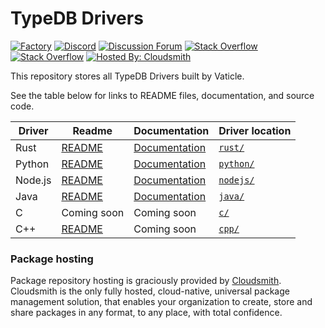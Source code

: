 # TypeDB Drivers

[![Factory](https://factory.vaticle.com/api/status/vaticle/typedb-driver/badge.svg)](https://factory.vaticle.com/vaticle/typedb-driver)
[![Discord](https://img.shields.io/discord/665254494820368395?color=7389D8&label=chat&logo=discord&logoColor=ffffff)](https://vaticle.com/discord)
[![Discussion Forum](https://img.shields.io/discourse/https/forum.typedb.com/topics.svg)](https://forum.typedb.com)
[![Stack Overflow](https://img.shields.io/badge/stackoverflow-typedb-796de3.svg)](https://stackoverflow.com/questions/tagged/typedb)
[![Stack Overflow](https://img.shields.io/badge/stackoverflow-typeql-3dce8c.svg)](https://stackoverflow.com/questions/tagged/typeql)
[![Hosted By: Cloudsmith](https://img.shields.io/badge/OSS%20hosting%20by-cloudsmith-blue?logo=cloudsmith&style=flat)](https://cloudsmith.com)

This repository stores all TypeDB Drivers built by Vaticle.

See the table below for links to README files, documentation, and source code.

| Driver  | Readme | Documentation                                                                 | Driver location                                                               |
|---------|--------|-------------------------------------------------------------------------------|-------------------------------------------------------------------------------|
| Rust | [README](https://github.com/vaticle/typedb-driver/tree/development/rust/README.md) | [Documentation](https://typedb.com/docs/clients/rust-driver)       | [`rust/`](https://github.com/vaticle/typedb-driver/tree/development/rust)     |
| Python | [README](https://github.com/vaticle/typedb-driver/tree/development/python/README.md) | [Documentation](https://typedb.com/docs/clients/python-driver)   | [`python/`](https://github.com/vaticle/typedb-driver/tree/development/python) |
| Node.js | [README](https://github.com/vaticle/typedb-driver/tree/development/nodejs/README.md) | [Documentation](https://typedb.com/docs/clients/nodejs-driver) | [`nodejs/`](https://github.com/vaticle/typedb-driver/tree/development/nodejs) |
| Java | [README](https://github.com/vaticle/typedb-driver/tree/development/java/README.md) | [Documentation](https://typedb.com/docs/clients/java-driver)       | [`java/`](https://github.com/vaticle/typedb-driver/tree/development/java)     |
| C | Coming soon | Coming soon | [`c/`](https://github.com/vaticle/typedb-driver/tree/development/c)   |
| C++ | [README](https://github.com/vaticle/typedb-driver/tree/development/cpp/README.md) | Coming soon | [`cpp/`](https://github.com/vaticle/typedb-driver/tree/development/cpp)   |

### Package hosting
Package repository hosting is graciously provided by  [Cloudsmith](https://cloudsmith.com).
Cloudsmith is the only fully hosted, cloud-native, universal package management solution, that
enables your organization to create, store and share packages in any format, to any place, with total
confidence.

